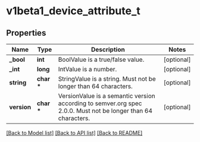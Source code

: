 # v1beta1_device_attribute_t

## Properties
Name | Type | Description | Notes
------------ | ------------- | ------------- | -------------
**_bool** | **int** | BoolValue is a true/false value. | [optional] 
**_int** | **long** | IntValue is a number. | [optional] 
**string** | **char \*** | StringValue is a string. Must not be longer than 64 characters. | [optional] 
**version** | **char \*** | VersionValue is a semantic version according to semver.org spec 2.0.0. Must not be longer than 64 characters. | [optional] 

[[Back to Model list]](../README.md#documentation-for-models) [[Back to API list]](../README.md#documentation-for-api-endpoints) [[Back to README]](../README.md)


